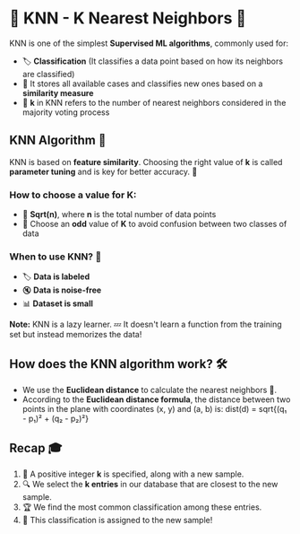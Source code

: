 # 🌟 KNN - K Nearest Neighbors 🌟

KNN is one of the simplest **Supervised ML algorithms**, commonly used for:

- 🏷 **Classification** (It classifies a data point based on how its neighbors are classified)
- 💾 It stores all available cases and classifies new ones based on a **similarity measure**
- 🔢 **k** in KNN refers to the number of nearest neighbors considered in the majority voting process

## KNN Algorithm 🧠
KNN is based on **feature similarity**. Choosing the right value of **k** is called **parameter tuning** and is key for better accuracy. 🎯

### How to choose a value for **K**:
- 🧮 **Sqrt(n)**, where **n** is the total number of data points
- 🔀 Choose an **odd** value of **K** to avoid confusion between two classes of data

### When to use KNN? 🤔
- 🏷 **Data is labeled**
- 🔇 **Data is noise-free**
- 📊 **Dataset is small**

**Note:** KNN is a lazy learner. 💤 It doesn't learn a function from the training set but instead memorizes the data!

## How does the KNN algorithm work? 🛠
- We use the **Euclidean distance** to calculate the nearest neighbors 👥.
- According to the **Euclidean distance formula**, the distance between two points in the plane with coordinates (x, y) and (a, b) is:
dist(d) = sqrt{(q₁ - p₁)² + (q₂ - p₂)²}

## Recap 🎓
1. 🔢 A positive integer **k** is specified, along with a new sample.
2. 🔍 We select the **k entries** in our database that are closest to the new sample.
3. 🏆 We find the most common classification among these entries.
4. 📝 This classification is assigned to the new sample!


